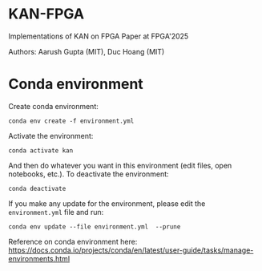 # KAN-FPGA
Implementations of KAN on FPGA Paper at FPGA'2025

Authors: Aarush Gupta (MIT), Duc Hoang (MIT)

# Conda environment

Create conda environment:

```
conda env create -f environment.yml
```

Activate the environment:

```
conda activate kan
```

And then do whatever you want in this environment (edit files, open notebooks, etc.). To deactivate the environment:

```
conda deactivate
```

If you make any update for the environment, please edit the `environment.yml` file and run:

```
conda env update --file environment.yml  --prune
```

Reference on conda environment here: https://docs.conda.io/projects/conda/en/latest/user-guide/tasks/manage-environments.html
